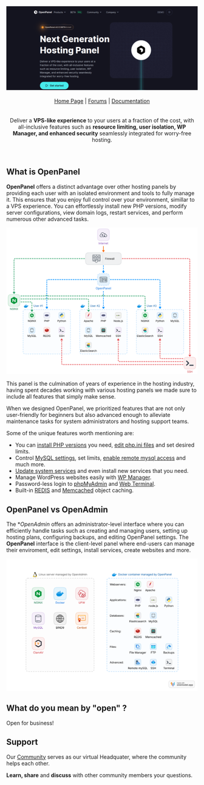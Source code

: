 <div align="center">
<a href="https://refine.dev/">
    <img alt="refine logo" src="/documentation/static/img/openpanel_social.png">
</a>
  
<br/>
<br/>

<div align="center">
    <a href="https://openpanel.co">Home Page</a> |
    <a href="https://community.openpanel.co/">Forums</a> |
    <a href="https://openpanel.co/docs/">Documentation</a>
</div>
</div>

<br/>
<br/>

<div align="center">
Deliver a <strong>VPS-like experience</strong> to your users at a fraction of the cost, with all-inclusive features such as <strong>resource limiting, user isolation, WP Manager, and enhanced security</strong> seamlessly integrated for worry-free hosting.

<br />
<br />

</div>
<br/>

## What is OpenPanel

**OpenPanel** offers a distinct advantage over other hosting panels by providing each user with an isolated environment and tools to fully manage it. This ensures that you enjoy full control over your environment, simillar to a VPS experience. You can effortlessly install new PHP versions, modify server configurations, view domain logs, restart services, and perform numerous other advanced tasks.

![openpanel scheme](/documentation/static/img/admin/openpanel_scheme.png)


This panel is the culmination of years of experience in the hosting industry, having spent decades working with various hosting panels we made sure to include all features that simply make sense.

When we designed OpenPanel, we prioritized features that are not only user-friendly for beginners but also advanced enough to alleviate maintenance tasks for system administrators and hosting support teams.

Some of the unique features worth mentioning are:

- You can [install PHP versions](/docs/panel/advanced/server_settings#install-php-version) you need, [edit php.ini files](/docs/panel/advanced/server_settings#phpini-editor) and set desired limits.
- Control [MySQL settings](/docs/panel/advanced/server_settings#mysql-settings), set limits, [enable remote mysql access](/docs/panel/databases/remote) and much more.
- [Update system services](/docs/panel/advanced/server_settings#service-status) and even install new services that you need.
- Manage WordPress websites easily with [WP Manager](/docs/panel/applications/wordpress).
- Password-less login to [phpMyAdmin](/docs/panel/databases/phpmyadmin) and [Web Terminal](/docs/panel/advanced/terminal).
- Built-in [REDIS](/docs/panel/caching/Redis) and [Memcached](/docs/panel/caching/Memcached) object caching.

## OpenPanel vs OpenAdmin


The **OpenAdmin* offers an administrator-level interface where you can efficiently handle tasks such as creating and managing users, setting up hosting plans, configuring backups, and editing OpenPanel settings.
The **OpenPanel** interface is the client-level panel where end-users can manage their enviroment, edit settings, install services, create websites and more.

[![openpanel-vs-openadmin](/documentation/static/img/admin/openpanel_vs_openadmin.svg)](https://openpanel.co/docs/admin/intro/)


## What do you mean by "open" ?

Open for business!

## Support

Our [Community](https://community.openpanel.co/) serves as our virtual Headquater, where the community helps each other.

**Learn, share** and **discuss** with other community members your questions.
